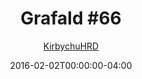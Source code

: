 ---
title: "Grafald #66"
type: "image"
date: 2016-02-02T00:00:00-04:00
draft: false
categories:
- blog
- projects
- grafald
image_path: "../img/2016/66.png"
alt_text: ""
is_subpage: true
author: "[KirbychuHRD](https://cohost.org/KirbychuHRD)"
---